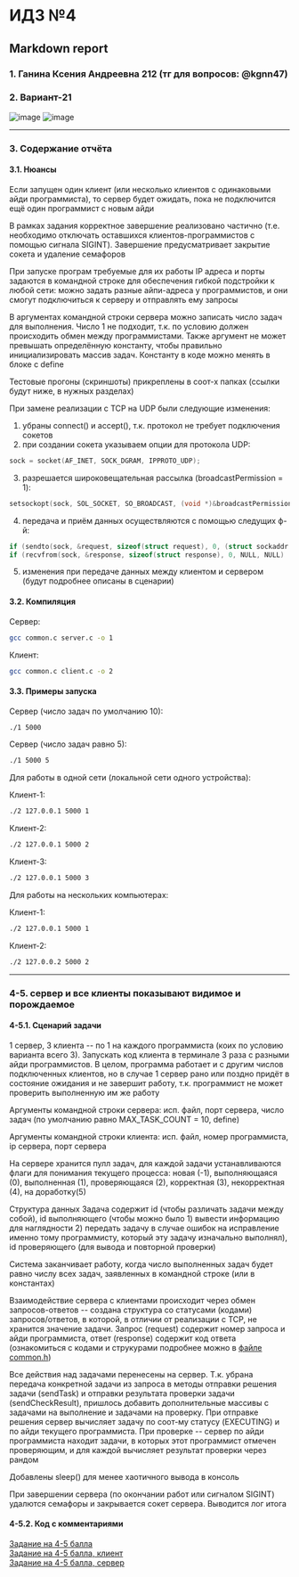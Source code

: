 #  ИДЗ №4 #
## Markdown report <br> ##

### 1. Ганина Ксения Андреевна 212 (тг для вопросов: @kgnn47) <br> ###
### 2. Вариант-21 <br> ###

![image](https://github.com/kseniag03/OS-IHW-4/assets/114473740/64db0a49-c50c-4062-bc81-a17c0723ad51)
![image](https://github.com/kseniag03/OS-IHW-3/assets/114473740/e8ead5cf-0696-4d48-9ba4-db46f0239a00)
________________________

### 3. Содержание отчёта <br> ###

#### 3.1. Нюансы <br> ####

Если запущен один клиент (или несколько клиентов с одинаковыми айди программиста), то сервер будет ожидать, пока не подключится ещё один программист с новым айди

В рамках задания корректное завершение реализовано частично (т.е. необходимо отключать оставшихся клиентов-программистов с помощью сигнала SIGINT). Завершение предусматривает закрытие сокета и удаление семафоров

При запуске програм требуемые для их работы IP адреса и порты задаются в командной строке для обеспечения гибкой подстройки к любой сети: можно задать разные айпи-адреса у программистов, и они смогут подключиться к серверу и отправлять ему запросы

В аргументах командной строки сервера можно записать число задач для выполнения. Число 1 не подходит, т.к. по условию должен происходить обмен между программистами. Также аргумент не может превышать определённую константу, чтобы правильно инициализировать массив задач. Константу в коде можно менять в блоке с define

Тестовые прогоны (скриншоты) прикреплены в соот-х папках (ссылки будут ниже, в нужных разделах)

При замене реализации с TCP на UDP были следующие изменения:
1) убраны connect() и accept(), т.к. протокол не требует подключения сокетов
2) при создании сокета указываем опции для протокола UDP:
```c
sock = socket(AF_INET, SOCK_DGRAM, IPPROTO_UDP);
```
3) разрешается широковещательная рассылка (broadcastPermission = 1):
```c
setsockopt(sock, SOL_SOCKET, SO_BROADCAST, (void *)&broadcastPermission, sizeof(broadcastPermission)
```
4) передача и приём данных осуществляются с помощью следущих ф-й:
```c
if (sendto(sock, &request, sizeof(struct request), 0, (struct sockaddr *)&servaddr, sizeof(servaddr)) != sizeof(request)) 
if (recvfrom(sock, &response, sizeof(struct response), 0, NULL, NULL) != sizeof(response))
```
5) изменения при передаче данных между клиентом и сервером (будут подробнее описаны в сценарии)

#### 3.2. Компиляция <br> ####

Сервер:
```sh
gcc common.c server.c -o 1
```
Клиент:
```sh
gcc common.c client.c -o 2
```

#### 3.3. Примеры запуска <br> ####

Сервер (число задач по умолчанию 10):
```sh
./1 5000
```
Сервер (число задач равно 5):
```sh
./1 5000 5
```

Для работы в одной сети (локальной сети одного устройства):

Клиент-1:
```sh
./2 127.0.0.1 5000 1
```
Клиент-2:
```sh
./2 127.0.0.1 5000 2
```
Клиент-3:
```sh
./2 127.0.0.1 5000 3
```

Для работы на нескольких компьютерах:

Клиент-1:
```sh
./2 127.0.0.1 5000 1
```
Клиент-2:
```sh
./2 127.0.0.2 5000 2
```
________________________

### 4-5. сервер и все клиенты показывают видимое и порождаемое <br> ###

#### 4-5.1. Сценарий задачи <br> ####

1 сервер, 3 клиента -- по 1 на каждого программиста (коих по условию варианта всего 3). Запускать код клиента в терминале 3 раза с разными айди программистов. В целом, программа работает и с другим числов подключенных клиентов, но в случае 1 сервер рано или поздно придёт в состояние ожидания и не завершит работу, т.к. программист не может проверить выполненную им же работу

Аргументы командной строки сервера: исп. файл, порт сервера, число задач (по умолчанию равно MAX_TASK_COUNT = 10, define)

Аргументы командной строки клиента: исп. файл, номер программиста, ip сервера, порт сервера

На сервере хранится пулл задач, для каждой задачи устанавливаются флаги для понимания текущего процесса: новая (-1), выполняющаяся (0), выполненная (1), проверяющаяся (2), корректная (3), некорректная (4), на доработку(5)

Структура данных Задача содержит id (чтобы различать задачи между собой), id выполняющего (чтобы можно было 1) вывести информацию для наглядности 2) передать задачу в случае ошибок на исправление именно тому программисту, который эту задачу изначально выполнял), id проверяющего (для вывода и повторной проверки)

Система заканчивает работу, когда число выполненных задач будет равно числу всех задач, заявленных в командной строке (или в константах)

Взаимодействие сервера с клиентами происходит через обмен запросов-ответов -- создана структура со статусами (кодами) запросов/ответов, в которой, в отличии от реализации с TCP, не хранится значение задачи. Запрос (request) содержит номер запроса и айди программиста, ответ (response) содержит код ответа (ознакомиться с кодами и струкурами подробнее можно в [файле common.h](https://github.com/kseniag03/OS-IHW-3/tree/master/4-5))

Все действия над задачами перенесены на сервер. Т.к. убрана передача конкретной задачи из запроса в методы отправки решения задачи (sendTask) и отправки результата проверки задачи (sendCheckResult), пришлось добавить дополнительные массивы с задачами на выполнение и задачами на проверку. При отправке решения сервер вычисляет задачу по соот-му статусу (EXECUTING) и по айди текущего программиста. При проверке -- сервер по айди программиста находит задачи, в которых этот программист отмечен проверяющим, и для каждой вычисляет результат проверки через рандом

Добавлены sleep() для менее хаотичного вывода в консоль

При завершении сервера (по окончании работ или сигналом SIGINT) удалются семафоры и закрывается сокет сервера. Выводится лог итога

#### 4-5.2. Код с комментариями <br> ####

[Задание на 4-5 балла](https://github.com/kseniag03/OS-IHW-3/tree/master/4-5) <br>
[Задание на 4-5 балла, клиент](https://github.com/kseniag03/OS-IHW-3/blob/master/4-5/client.c) <br>
[Задание на 4-5 балла, сервер](https://github.com/kseniag03/OS-IHW-3/blob/master/4-5/server.c) <br>
